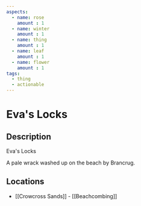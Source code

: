```yaml
---
aspects: 
  - name: rose
    amount : 1
  - name: winter
    amount : 1
  - name: thing
    amount : 1
  - name: leaf
    amount : 1
  - name: flower
    amount : 1
tags:
  - thing
  - actionable
---
```


# Eva's Locks

## Description
Eva's Locks

A pale wrack washed up on the beach by Brancrug.
## Locations
- [[Crowcross Sands]] - [[Beachcombing]]